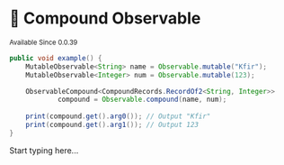 # 🔬 Compound Observable

<sup>
Available Since 0.0.39
</sup>

```java
public void example() {
    MutableObservable<String> name = Observable.mutable("Kfir");
    MutableObservable<Integer> num = Observable.mutable(123);

    ObservableCompound<CompoundRecords.RecordOf2<String, Integer>>
            compound = Observable.compound(name, num);
    
    print(compound.get().arg0()); // Output "Kfir"
    print(compound.get().arg1()); // Output 123
}
```

Start typing here...